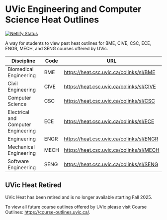 # UVic Engineering and Computer Science Heat Outlines

[![Netlify Status](https://api.netlify.com/api/v1/badges/7ee64914-fd0a-4a91-a6e6-3dc23cc3f440/deploy-status)](https://app.netlify.com/sites/heatoutlines/deploys)

A way for students to view past heat outlines for BME, CIVE, CSC, ECE, ENGR, MECH, and SENG courses offered by UVic.

| Discipline                          | Code | URL                                        |
| ----------------------------------- | ---- | ------------------------------------------ |
| Biomedical Engineering              | BME  | <https://heat.csc.uvic.ca/colinks/sl/BME>  |
| Civil Engineering                   | CIVE | <https://heat.csc.uvic.ca/colinks/sl/CIVE> |
| Computer Science                    | CSC  | <https://heat.csc.uvic.ca/colinks/sl/CSC>  |
| Electrical and Computer Engineering | ECE  | <https://heat.csc.uvic.ca/colinks/sl/ECE>  |
| Engineering                         | ENGR | <https://heat.csc.uvic.ca/colinks/sl/ENGR> |
| Mechanical Engineering              | MECH | <https://heat.csc.uvic.ca/colinks/sl/MECH> |
| Software Engineering                | SENG | <https://heat.csc.uvic.ca/colinks/sl/SENG> |

## UVic Heat Retired

UVic Heat has been retired and is no longer available starting Fall 2025.

To view all future course outlines offered by UVic please visit Course Outlines: <https://course-outlines.uvic.ca/>.

